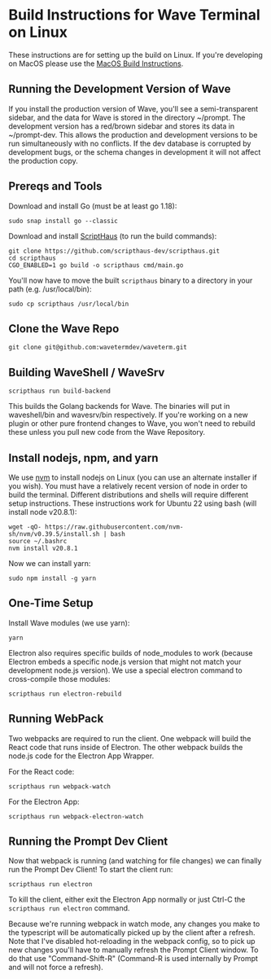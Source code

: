 # Build Instructions for Wave Terminal on Linux

These instructions are for setting up the build on Linux. 
If you're developing on MacOS please use the [MacOS Build Instructions](./BUILD.md).

## Running the Development Version of Wave

If you install the production version of Wave, you'll see a semi-transparent sidebar, and the data for Wave is stored in the directory ~/prompt.  The development version has a red/brown sidebar and stores its data in ~/prompt-dev.  This allows the production and development versions to be run simultaneously with no conflicts.  If the dev database is corrupted by development bugs, or the schema changes in development it will not affect the production copy.

## Prereqs and Tools

Download and install Go (must be at least go 1.18):
```
sudo snap install go --classic
```

Download and install [ScriptHaus](https://github.com/scripthaus-dev/scripthaus) (to run the build commands):

```
git clone https://github.com/scripthaus-dev/scripthaus.git
cd scripthaus
CGO_ENABLED=1 go build -o scripthaus cmd/main.go
```

You'll now have to move the built `scripthaus` binary to a directory in your path (e.g. /usr/local/bin):

```
sudo cp scripthaus /usr/local/bin
```


## Clone the Wave Repo

```
git clone git@github.com:wavetermdev/waveterm.git
```

## Building WaveShell / WaveSrv

```
scripthaus run build-backend
```

This builds the Golang backends for Wave.  The binaries will put in waveshell/bin and wavesrv/bin respectively.  If you're working on a new plugin or other pure frontend changes to Wave, you won't need to rebuild these unless you pull new code from the Wave Repository.

## Install nodejs, npm, and yarn

We use [nvm](https://github.com/nvm-sh/nvm) to install nodejs on Linux (you can use an alternate installer if you wish).  You must have a relatively recent version of node in order to build the terminal.  Different distributions and shells will require different setup instructions.  These instructions work for Ubuntu 22 using bash (will install node v20.8.1):

```
wget -qO- https://raw.githubusercontent.com/nvm-sh/nvm/v0.39.5/install.sh | bash
source ~/.bashrc
nvm install v20.8.1
```

Now we can install yarn:

```
sudo npm install -g yarn
```

## One-Time Setup

Install Wave modules (we use yarn):
```
yarn
```

Electron also requires specific builds of node_modules to work (because Electron embeds a specific node.js version that might not match your development node.js version).  We use a special electron command to cross-compile those modules:

```
scripthaus run electron-rebuild
```

## Running WebPack

Two webpacks are required to run the client.  One webpack will build the React code that runs inside of Electron.  The other webpack builds the node.js code for the Electron App Wrapper.

For the React code:
```
scripthaus run webpack-watch
```

For the Electron App:
```
scripthaus run webpack-electron-watch
```

## Running the Prompt Dev Client

Now that webpack is running (and watching for file changes) we can finally run the Prompt Dev Client!  To start the client run:
```
scripthaus run electron
```

To kill the client, either exit the Electron App normally or just Ctrl-C the ```scripthaus run electron``` command.

Because we're running webpack in watch mode, any changes you make to the typescript will be automatically picked up by the client after a refresh.  Note that I've disabled hot-reloading in the webpack config, so to pick up new changes you'll have to manually refresh the Prompt Client window.  To do that use "Command-Shift-R" (Command-R is used internally by Prompt and will not force a refresh).


